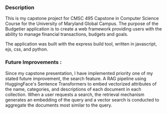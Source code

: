 ### Description
This is my capstone project for CMSC 495 Capstone in Computer Science Course for the University of Maryland Global Campus.
The purpose of the Budgetier application is to create a web framework providing users with the ability to manage financial
transactions, budgets and goals.

The application was built with the express build tool, written in javascript, ejs, css, and python.


### Future Improvements :
Since my capstone presentation, I have implemented priority one of my stated future improvement, the search feature.
A RAG pipeline using HuggingFace's Sentence Transformers to embed vectorized attributes of the name, categories, and descriptions of each document in each collection. When a user requests a search, the retrieval mechanism generates an embedding of the query and a vector search is conducted to aggregate the documents most similar to the query. 
